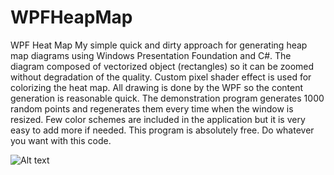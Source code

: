 # WPFHeapMap
WPF Heat Map 
My simple quick and dirty approach for generating heap map diagrams using Windows Presentation Foundation and C#. The diagram composed of vectorized object (rectangles) so it can be zoomed without degradation of the quality. Custom pixel shader effect is used for colorizing the heat map. All drawing is done by the WPF so the content generation is reasonable quick. The demonstration program generates 1000 random points and regenerates them every time when the window is resized. Few color schemes are included in the application but it is very easy to add more if needed.
This program is absolutely free. Do whatever you want with this code.

![Alt text](https://user-images.githubusercontent.com/6670256/26871972-430d0b8c-4b75-11e7-822b-4e47a9712e54.jpg?raw=true "Screen shot #1")



